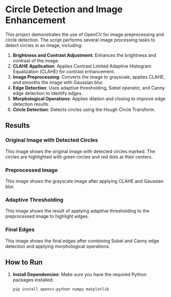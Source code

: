 # Circle Detection and Image Enhancement

This project demonstrates the use of OpenCV for image preprocessing and circle detection. The script performs several image processing tasks to detect circles in an image, including:   

1. **Brightness and Contrast Adjustment**: Enhances the brightness and contrast of the image.
2. **CLAHE Application**: Applies Contrast Limited Adaptive Histogram Equalization (CLAHE) for contrast enhancement.
3. **Image Preprocessing**: Converts the image to grayscale, applies CLAHE, and smooths the image with Gaussian blur.
4. **Edge Detection**: Uses adaptive thresholding, Sobel operator, and Canny edge detection to identify edges.
5. **Morphological Operations**: Applies dilation and closing to improve edge detection results.
6. **Circle Detection**: Detects circles using the Hough Circle Transform.

## Results

### Original Image with Detected Circles

This image shows the original image with detected circles marked. The circles are highlighted with green circles and red dots at their centers.



### Preprocessed Image

This image shows the grayscale image after applying CLAHE and Gaussian blur.



### Adaptive Thresholding

This image shows the result of applying adaptive thresholding to the preprocessed image to highlight edges.



### Final Edges

This image shows the final edges after combining Sobel and Canny edge detection and applying morphological operations.



## How to Run

1. **Install Dependencies**: Make sure you have the required Python packages installed:

   ```bash
   pip install opencv-python numpy matplotlib
 
 
